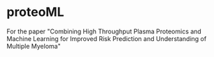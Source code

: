 # proteoML
For the paper "Combining High Throughput Plasma Proteomics and Machine Learning for Improved Risk Prediction and Understanding of Multiple Myeloma"
